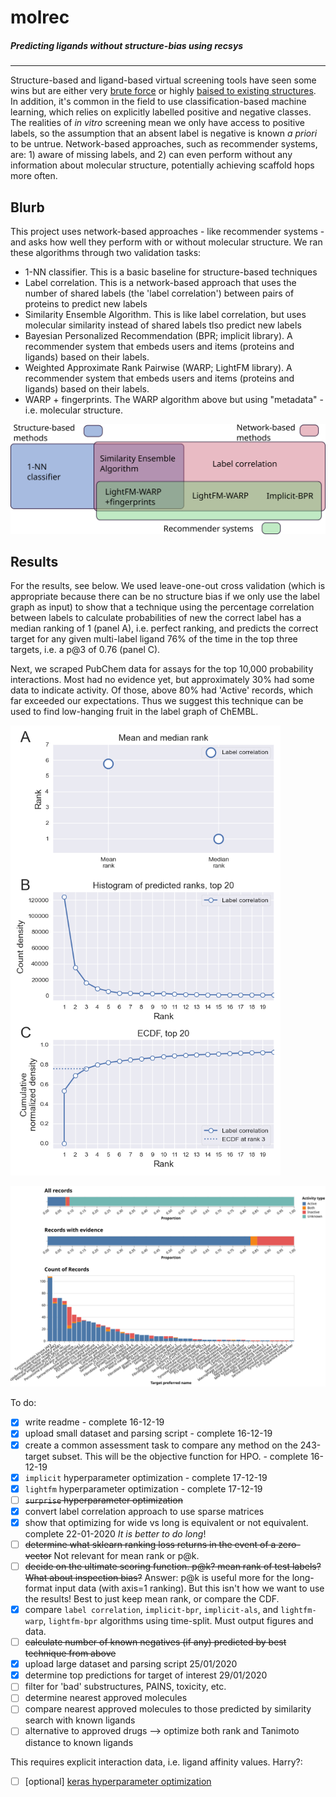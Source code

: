 # molrec
##### Predicting ligands without structure-bias using recsys
---

Structure-based and ligand-based virtual screening tools have seen some wins but are either very [brute force](https://www.nature.com/articles/s41586-019-0917-9) or highly [baised to existing structures](https://pubs.acs.org/doi/10.1021/acs.jcim.7b00403). In addition, it's common in the field to use classification-based machine learning, which relies on explicitly labelled positive and negative classes. The realities of _in vitro_ screening mean we only have access to positive labels, so the assumption that an absent label is negative is known _a priori_ to be untrue. Network-based approaches, such as recommender systems, are: 1) aware of missing labels, and 2) can even perform without any information about molecular structure, potentially achieving scaffold hops more often.

## Blurb

This project uses network-based approaches - like recommender systems - and asks how well they perform with or without molecular structure. We ran these algorithms through two validation tasks:

- 1-NN classifier. This is a basic baseline for structure-based techniques
- Label correlation. This is a network-based approach that uses the number of shared labels (the 'label correlation') between pairs of proteins to predict new labels
- Similarity Ensemble Algorithm. This is like label correlation, but uses molecular similarity instead of shared labels tlso predict new labels
- Bayesian Personalized Recommendation (BPR; implicit library). A recommender system that embeds users and items (proteins and ligands) based on their labels.
- Weighted Approximate Rank Pairwise (WARP; LightFM library). A recommender system that embeds users and items (proteins and ligands) based on their labels.
- WARP + fingerprints. The WARP algorithm above but using "metadata" - i.e. molecular structure.

![algosummary](./algorithms.svg)



## Results

For the results, see below. We used leave-one-out cross validation (which is appropriate because there can be no structure bias if we only use the label graph as input) to show that a technique using the percentage correlation between labels to calculate probabilities of new the correct label has a median ranking of 1 (panel A), i.e. perfect ranking, and predicts the correct target for any given multi-label ligand 76% of the time in the top three targets, i.e. a p@3 of 0.76 (panel C).



Next, we scraped PubChem data for assays for the top 10,000 probability interactions. Most had no evidence yet, but approximately 30% had some data to indicate activity. Of those, above 80% had 'Active' records, which far exceeded our expectations. Thus we suggest this technique can be used to find low-hanging fruit in the label graph of ChEMBL.

<img src="./label_correlation/label_correlation_loo.png" alt="piccie1" style="zoom:72%;" />



![piccie2](./pubchem_validation/visualization.svg)





To do:
- [x] write readme - complete 16-12-19
- [x] upload small dataset and parsing script - complete 16-12-19
- [x] create a common assessment task to compare any method on the 243-target subset. This will be the objective function for HPO. - complete 16-12-19
- [x] `implicit` hyperparameter optimization - complete 17-12-19
- [x] `lightfm` hyperparameter optimization - complete 17-12-19
- [ ] ~~`surprise` hyperparameter optimization~~
- [x] convert label correlation approach to use sparse matrices
- [x] show that optimizing for wide vs long is equivalent or not equivalent. complete 22-01-2020
  _It is better to do long_!
- [ ] ~~determine what sklearn ranking loss returns in the event of a zero-vector~~ Not relevant for mean rank or p@k. 
- [ ] ~~decide on the ultimate scoring function. p@k? mean rank of test labels? What about inspection bias?~~ Answer: p@k is useful more for the long-format input data (with axis=1 ranking). But this isn't how we want to use the results! Best to just keep mean rank, or compare the CDF. 
- [x] compare `label correlation`, `implicit-bpr`, `implicit-als`, and `lightfm-warp`, `lightfm-bpr` algorithms using time-split. Must output figures and data.
- [ ] ~~calculate number of known negatives (if any) predicted by best technique from above~~
- [x] upload large dataset and parsing script 25/01/2020
- [x] determine top predictions for target of interest 29/01/2020
- [ ] filter for 'bad' substructures, PAINS, toxicity, etc.
- [ ] determine nearest approved molecules
- [ ] compare nearest approved molecules to those predicted by similarity search with known ligands
- [ ] alternative to approved drugs --> optimize both rank and Tanimoto distance to known ligands

This requires explicit interaction data, i.e. ligand affinity values. Harry?:
- [ ] [optional] [keras hyperparameter optimization](https://www.onceupondata.com/2019/02/10/nn-collaborative-filtering/)
